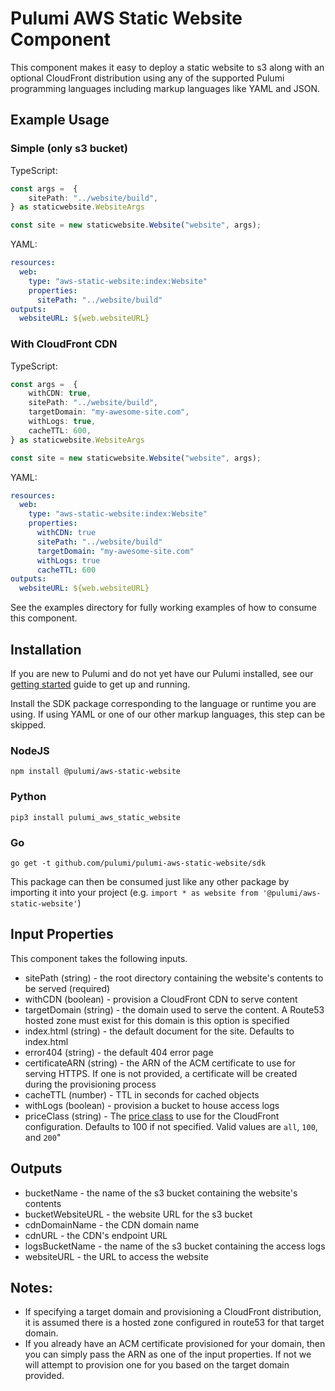 # Pulumi AWS Static Website Component

This component makes it easy to deploy a static website to s3 along with an optional CloudFront distribution using any of the supported Pulumi programming languages including markup languages like YAML and JSON.

## Example Usage

### Simple (only s3 bucket)

TypeScript:
```typescript
const args =  {
    sitePath: "../website/build",
} as staticwebsite.WebsiteArgs

const site = new staticwebsite.Website("website", args);
```

YAML:
```yaml
resources:
  web:
    type: "aws-static-website:index:Website"
    properties:
      sitePath: "../website/build"
outputs:
  websiteURL: ${web.websiteURL}
```

### With CloudFront CDN

TypeScript:
```typescript
const args =  {
    withCDN: true,
    sitePath: "../website/build",
    targetDomain: "my-awesome-site.com",
    withLogs: true,
    cacheTTL: 600,
} as staticwebsite.WebsiteArgs

const site = new staticwebsite.Website("website", args);

```

YAML:
```yaml
resources:
  web:
    type: "aws-static-website:index:Website"
    properties:
      withCDN: true
      sitePath: "../website/build"
      targetDomain: "my-awesome-site.com"
      withLogs: true
      cacheTTL: 600
outputs:
  websiteURL: ${web.websiteURL}
```
See the examples directory for fully working examples of how to consume this component.

## Installation

If you are new to Pulumi and do not yet have our Pulumi installed, see our [getting started](https://www.pulumi.com/docs/get-started/) guide to get up and running.

Install the SDK package corresponding to the language or runtime you are using. If using YAML or one of our other markup languages, this step can be skipped.

### NodeJS

```
npm install @pulumi/aws-static-website
```

### Python

```
pip3 install pulumi_aws_static_website
```

### Go

```
go get -t github.com/pulumi/pulumi-aws-static-website/sdk
```

This package can then be consumed just like any other package by importing it into your project (e.g. `import * as website from '@pulumi/aws-static-website'`)

## Input Properties

This component takes the following inputs.

- sitePath (string) - the root directory containing the website's contents to be served (required)
- withCDN (boolean) - provision a CloudFront CDN to serve content
- targetDomain (string) - the domain used to serve the content. A Route53 hosted zone must exist for this domain is this option is specified
- index.html (string) - the default document for the site. Defaults to index.html
- error404 (string) - the default 404 error page
- certificateARN (string) - the ARN of the ACM certificate to use for serving HTTPS. If one is not provided, a certificate will be created during the provisioning process
- cacheTTL (number) - TTL in seconds for cached objects
- withLogs (boolean) - provision a bucket to house access logs
- priceClass (string) - The [price class](https://docs.aws.amazon.com/AmazonCloudFront/latest/DeveloperGuide/PriceClass.html) to use for the CloudFront configuration. Defaults to 100 if not specified. Valid values are `all`, `100`, and `200`"

## Outputs

- bucketName - the name of the s3 bucket containing the website's contents
- bucketWebsiteURL - the website URL for the s3 bucket
- cdnDomainName - the CDN domain name
- cdnURL - the CDN's endpoint URL
- logsBucketName - the name of the s3 bucket containing the access logs
- websiteURL - the URL to access the website


## Notes:

- If specifying a target domain and provisioning a CloudFront distribution, it is assumed there is a hosted zone configured in route53 for that target domain.
- If you already have an ACM certificate provisioned for your domain, then you can simply pass the ARN as one of the input properties. If not we will attempt to provision one for you based on the target domain provided.
